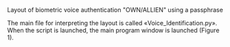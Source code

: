 Layout of biometric voice authentication "OWN/ALLIEN" using a passphrase

The main file for interpreting the layout is called «Voice_Identification.py». When the script is launched, the main program window is launched (Figure 1).
